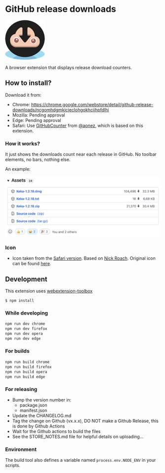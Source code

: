 # GitHub release downloads

![GitHubCounter Icon](https://raw.githubusercontent.com/addshore/browser-github-release-downloads/master/app/images/icon128.png)

A browser extension that displays release download counters.

## How to install?

Download it from:

 - Chrome: https://chrome.google.com/webstore/detail/github-release-downloads/ncgomhdgmkicjeclohgokhciihpfdlhi
 - Mozilla: Pending approval
 - Edge: Pending approval
 - Safari: Use [GitHubCounter](https://github.com/aonez/GitHubCounter) from [@aonez](https://github.com/aonez), which is based on this extension.

### How it works?

It just shows the downloads count near each release in GitHub. No toolbar elements, no bars, nothing else.

An example:

![](https://raw.githubusercontent.com/aonez/GitHubCounter/master/Media/readme-example.png)

### Icon

- Icon taken from the [Safari version](https://github.com/aonez/GitHubCounter). Based on [Nick Roach](https://www.elegantthemes.com/). Original icon can be found [here](https://www.iconfinder.com/icons/1055068/arrow_cloud_down_download_icon#size=512).

## Development

This extension uses [webextension-toolbox](https://github.com/HaNdTriX/webextension-toolbox)

    $ npm install

### While developing

    npm run dev chrome
    npm run dev firefox
    npm run dev opera
    npm run dev edge

### For builds

    npm run build chrome
    npm run build firefox
    npm run build opera
    npm run build edge

### For releasing

- Bump the version number in:
  - package.json
  - manifest.json
- Update the CHANGELOG.md
- Tag the change on Github (vx.x.x), DO NOT make a Github Release, this is done by Github Actions
- Wait for the Github actions to build the files
- See the STORE_NOTES.md file for helpful details on uploading...

### Environment

The build tool also defines a variable named `process.env.NODE_ENV` in your scripts. 
